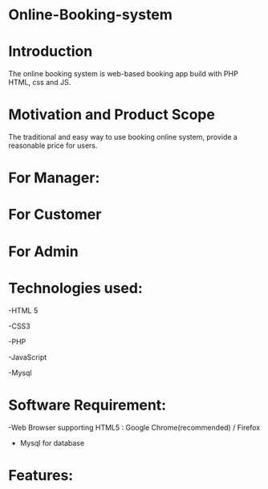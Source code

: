 # Online-Booking-system

# Introduction
The online booking system is web-based booking app build with PHP HTML, css and JS.

# Motivation and Product Scope

The traditional and easy way to use booking online system, provide a reasonable price for users.

# For Manager:

# For Customer

# For Admin

# Technologies used:
-HTML 5

-CSS3

-PHP

-JavaScript

-Mysql

# Software Requirement:

-Web Browser supporting HTML5 : Google Chrome(recommended) / Firefox
 - Mysql for database
 
# Features:
